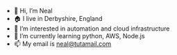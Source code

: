 - 👋 Hi, I’m Neal
- 🏠 I live in Derbyshire, England
- 👀 I’m interested in automation and cloud infrastructure
- 🌱 I’m currently learning python, AWS, Node.js
- 📫 My email is neal@tutamail.com

<!---
nez-nix/nez-nix is a ✨ special ✨ repository because its `README.md` (this file) appears on your GitHub profile.
You can click the Preview link to take a look at your changes.
--->
